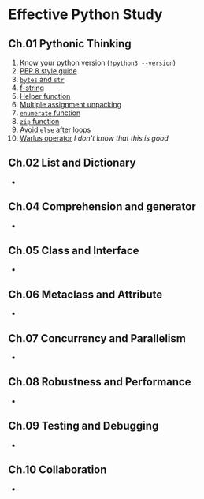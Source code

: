 # Effective Python Study
## Ch.01 Pythonic Thinking
1. Know your python version (`!python3 --version`)
2. [PEP 8 style guide](02.py)
3. [`bytes` and `str`](03.py)
4. [f-string](04.py)
5. [Helper function](05.py)
6. [Multiple assignment unpacking](06.py)
7. [`enumerate` function](07.py)
8. [`zip` function](08.py)
9. [Avoid `else` after loops](09.py)
10. [Warlus operator](10.py) *I don't know that this is good*

## Ch.02 List and Dictionary
- 

## Ch.04 Comprehension and generator
- 

## Ch.05 Class and Interface
- 

## Ch.06 Metaclass and Attribute
- 

## Ch.07 Concurrency and Parallelism
-

## Ch.08 Robustness and Performance
-

## Ch.09 Testing and Debugging
-

## Ch.10 Collaboration
-